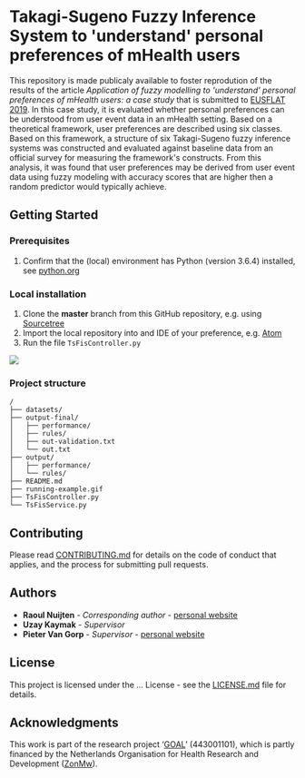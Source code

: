 # Takagi-Sugeno Fuzzy Inference System to 'understand' personal preferences of mHealth users

This repository is made publicaly available to foster reprodution of the results of the article *Application of fuzzy modelling to 'understand' personal preferences of mHealth users: a case study* that is submitted to [EUSFLAT 2019](http://eusflat2019.cz). In this case study, it is evaluated whether personal preferences can be understood from user event data in an mHealth setting. Based on a theoretical framework, user preferences are described using six classes. Based on this framework, a structure of six Takagi-Sugeno fuzzy inference systems was constructed and evaluated against baseline data from an official survey for measuring the framework's constructs. From this analysis, it was found that user preferences may be derived from user event data using fuzzy modeling with accuracy scores that are higher then a random predictor would typically achieve.


## Getting Started
### Prerequisites
1. Confirm that the (local) environment has Python (version 3.6.4) installed, see [python.org](https://www.python.org)

### Local installation
1. Clone the **master** branch from this GitHub repository, e.g. using [Sourcetree](https://www.sourcetreeapp.com)
2. Import the local repository into and IDE of your preference, e.g. [Atom](https://atom.io)
3. Run the file `TsFisController.py`

![](running-example.gif)

### Project structure
```
/
├── datasets/
├── output-final/
│   ├── performance/
│   ├── rules/
│   ├── out-validation.txt
│   └── out.txt
├── output/
│   ├── performance/
│   └── rules/
├── README.md
├── running-example.gif
├── TsFisController.py
└── TsFisService.py
```


## Contributing
Please read [CONTRIBUTING.md](CONTRIBUTING.md) for details on the code of conduct that applies, and the process for submitting pull requests.

## Authors
* **Raoul Nuijten** - *Corresponding author* - [personal website](http://www.projectraoul.nl)
* **Uzay Kaymak** - *Supervisor*
* **Pieter Van Gorp** - *Supervisor* - [personal website](http://www.pietervangorp.com)

## License
This project is licensed under the ... License - see the [LICENSE.md](LICENSE.md) file for details.

## Acknowledgments
This work is part of the research project ‘[GOAL](https://healthgoal.eu)’ (443001101), which is partly financed by the Netherlands Organisation for Health Research and Development ([ZonMw](https://www.zonmw.nl/en/)).
